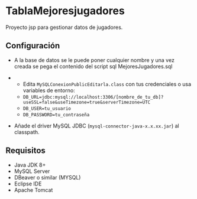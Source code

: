 # TablaMejoresjugadores

Proyecto jsp para gestionar datos de jugadores.

## Configuración

- A la base de datos se le puede poner cualquier nombre y una vez creada se pega el contenido del script sql MejoresJugadores.sql

- - Edita `MySQLConexionPublicEditarla.class` con tus credenciales o usa variables de entorno:
  - `DB_URL=jdbc:mysql://localhost:3306/[nombre_de_tu_db]?useSSL=false&useTimezone=true&serverTimezone=UTC`
  - `DB_USER=tu_usuario`
  - `DB_PASSWORD=tu_contraseña`
- Añade el driver MySQL JDBC (`mysql-connector-java-x.x.xx.jar`) al classpath.

## Requisitos
- Java JDK 8+
- MySQL Server
- DBeaver o similar (MYSQL)
- Eclipse IDE
- Apache Tomcat
